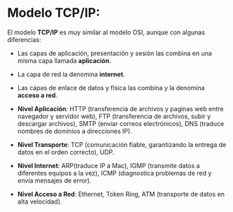 # Modelo TCP/IP:

El modelo **TCP/IP** es muy similar al modelo OSI, aunque con algunas diferencias:

- Las capas de aplicación, presentación y sesión las combina en una misma capa llamada **aplicación**.
  
- La capa de red la denomina **internet**.
  
- Las capas de enlace de datos y física las combina y la denomina **acceso a red**.
  
- **Nivel Aplicación**: HTTP (transferencia de archivos y paginas web entre navegador y servidor web), FTP
(transferencia de archivos, subir y descargar archivos), SMTP (enviar correos electrónicos), DNS (traduce
nombres de dominios a direcciones IP).

- **Nivel Transporte**: TCP (comunicación fiable, garantizando la entrega de datos en el orden correcto), UDP.
 
- **Nivel Internet**: ARP(traduce IP a Mac), IGMP (transmite datos a diferentes equipos a la vez), ICMP
(diagnostica problemas de red y envía mensajes de error).

- **Nivel Acceso a Red**: Ethernet, Token Ring, ATM (transporte de datos en alta velocidad).
